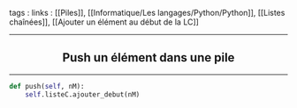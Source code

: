 tags : 
links : [[Piles]], [[Informatique/Les langages/Python/Python]], [[Listes chaînées]], [[Ajouter un élément au début de la LC]]

****

<h2 style="text-align: center;"> Push un élément dans une pile </h2>

****


```python
def push(self, nM):
	self.listeC.ajouter_debut(nM)
```